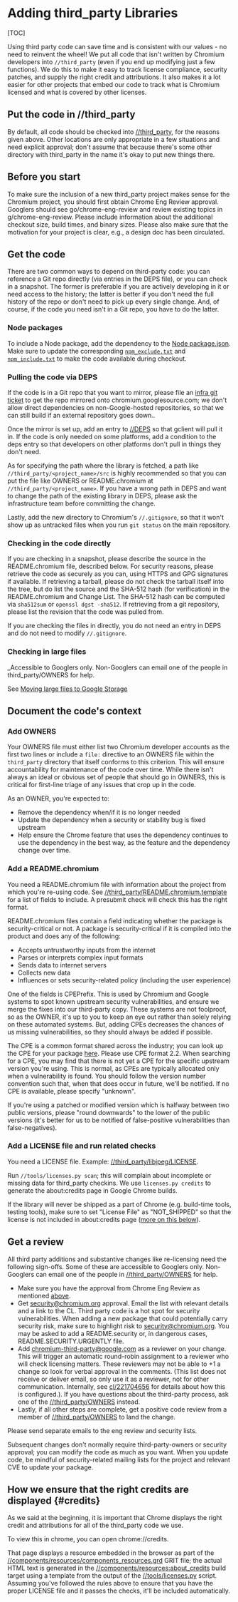 # Adding third_party Libraries

[TOC]

Using third party code can save time and is consistent with our values - no need
to reinvent the wheel! We put all code that isn't written by Chromium developers
into `//third_party` (even if you end up modifying just a few functions). We do
this to make it easy to track license compliance, security patches, and supply
the right credit and attributions. It also makes it a lot easier for other
projects that embed our code to track what is Chromium licensed and what is
covered by other licenses.

## Put the code in //third_party

By default, all code should be checked into [//third_party](../third_party/),
for the reasons given above. Other locations are only appropriate in a few
situations and need explicit approval; don't assume that because there's some
other directory with third_party in the name it's okay to put new things
there.

## Before you start

To make sure the inclusion of a new third_party project makes sense for the
Chromium project, you should first obtain Chrome Eng Review approval.
Googlers should see go/chrome-eng-review and review existing topics in
g/chrome-eng-review. Please include information about the additional checkout
size, build times, and binary sizes. Please also make sure that the motivation
for your project is clear, e.g., a design doc has been circulated.

## Get the code

There are two common ways to depend on third-party code: you can reference a
Git repo directly (via entries in the DEPS file), or you can check in a
snapshot. The former is preferable if you are actively developing in it or need
access to the history; the latter is better if you don't need the full history
of the repo or don't need to pick up every single change. And, of course, if
the code you need isn't in a Git repo, you have to do the latter.

### Node packages

To include a Node package, add the dependency to the
[Node package.json](../third_party/node/package.json). Make sure to update
the corresponding [`npm_exclude.txt`](../third_party/node/npm_exclude.txt)
and [`npm_include.txt`](../third_party/node/npm_include.txt) to make the code
available during checkout.

### Pulling the code via DEPS

If the code is in a Git repo that you want to mirror, please file an [infra git
ticket](https://bugs.chromium.org/p/chromium/issues/entry?template=Infra-Git)
to get the repo mirrored onto chromium.googlesource.com; we don't allow direct
dependencies on non-Google-hosted repositories, so that we can still build
if an external repository goes down..

Once the mirror is set up, add an entry to [//DEPS](../DEPS) so that gclient
will pull it in. If the code is only needed on some platforms, add a condition
to the deps entry so that developers on other platforms don't pull in things
they don't need.

As for specifying the path where the library is fetched, a path like
`//third_party/<project_name>/src` is highly recommended so that you can put
the file like OWNERS or README.chromium at `//third_party/<project_name>`. If
you have a wrong path in DEPS and want to change the path of the existing
library in DEPS, please ask the infrastructure team before committing the
change.

Lastly, add the new directory to Chromium's `//.gitignore`, so that it won't
show up as untracked files when you run `git status` on the main repository.

### Checking in the code directly

If you are checking in a snapshot, please describe the source in the
README.chromium file, described below.  For security reasons, please retrieve
the code as securely as you can, using HTTPS and GPG signatures if available.
If retrieving a tarball, please do not check the tarball itself into the tree,
but do list the source and the SHA-512 hash (for verification) in the
README.chromium and Change List. The SHA-512 hash can be computed via
`sha512sum` or `openssl dgst -sha512`.  If retrieving from a git
repository, please list the revision that the code was pulled from.

If you are checking the files in directly, you do not need an entry in DEPS
and do not need to modify `//.gitignore`.

### Checking in large files

_Accessible to Googlers only. Non-Googlers can email one of the people in
third_party/OWNERS for help.

See [Moving large files to Google Storage](https://goto.google.com/checking-in-large-files)

## Document the code's context

### Add OWNERS

Your OWNERS file must either list two Chromium developer accounts as the first
two lines or include a `file:` directive to an OWNERS file within the
`third_party` directory that itself conforms to this criterion. This will ensure
accountability for maintenance of the code over time. While there isn't always
an ideal or obvious set of people that should go in OWNERS, this is critical for
first-line triage of any issues that crop up in the code.

As an OWNER, you're expected to:

* Remove the dependency when/if it is no longer needed
* Update the dependency when a security or stability bug is fixed upstream
* Help ensure the Chrome feature that uses the dependency continues to use the
  dependency in the best way, as the feature and the dependency change over
  time.

### Add a README.chromium

You need a README.chromium file with information about the project from which
you're re-using code. See
[//third_party/README.chromium.template](../third_party/README.chromium.template)
for a list of fields to include. A presubmit check will check this has the right
format.

README.chromium files contain a field indicating whether the package is
security-critical or not. A package is security-critical if it is compiled
into the product and does any of the following:

* Accepts untrustworthy inputs from the internet
* Parses or interprets complex input formats
* Sends data to internet servers
* Collects new data
* Influences or sets security-related policy (including the user experience)

One of the fields is CPEPrefix. This is used by Chromium and Google systems to
spot known upstream security vulnerabilities, and ensure we merge the fixes
into our third-party copy. These systems are not foolproof, so as the OWNER,
it's up to you to keep an eye out rather than solely relying on these
automated systems. But, adding CPEs decreases the chances of us missing
vulnerabilities, so they should always be added if possible.

The CPE is a common format shared across the industry; you can look up the CPE
for your package [here](https://nvd.nist.gov/products/cpe/search). Please use
CPE format 2.2. When searching for a CPE, you may find that there is not yet
a CPE for the specific upstream version you're using. This is normal, as CPEs
are typically allocated only when a vulnerability is found. You should follow
the version number convention such that, when that does occur in future, we'll
be notified. If no CPE is available, please specify "unknown".

If you're using a patched or modified version which is halfway between two
public versions, please "round downwards" to the lower of the public versions
(it's better for us to be notified of false-positive vulnerabilities than
false-negatives).

### Add a LICENSE file and run related checks

You need a LICENSE file. Example:
[//third_party/libjpeg/LICENSE](../third_party/libjpeg/LICENSE).

Run `//tools/licenses.py scan`; this will complain about incomplete or missing
data for third_party checkins. We use `licenses.py credits` to generate the
about:credits page in Google Chrome builds.

If the library will never be shipped as a part of Chrome (e.g. build-time tools,
testing tools), make sure to set "License File" as "NOT_SHIPPED" so that the
license is not included in about:credits page ([more on this below](#credits)).

## Get a review

All third party additions and substantive changes like re-licensing need the
following sign-offs. Some of these are accessible to Googlers only.
Non-Googlers can email one of the people in
[//third_party/OWNERS](../third_party/OWNERS) for help.

* Make sure you have the approval from Chrome Eng Review as mentioned
  [above](#before-you-start).
* Get security@chromium.org approval. Email the list with relevant details and
  a link to the CL. Third party code is a hot spot for security vulnerabilities.
  When adding a new package that could potentially carry security risk, make
  sure to highlight risk to security@chromium.org. You may be asked to add
  a README.security or, in dangerous cases, README.SECURITY.URGENTLY file.
* Add chromium-third-party@google.com as a reviewer on your change. This
  will trigger an automatic round-robin assignment to a reviewer who will check
  licensing matters. These reviewers may not be able to +1 a change so look for
  verbal approval in the comments. (This list does not receive or deliver
  email, so only use it as a reviewer, not for other communication. Internally,
  see [cl/221704656](https://cl/221704656) for details about how
  this is configured.). If you have questions about the third-party process,
  ask one of the [//third_party/OWNERS](../third_party/OWNERS) instead.
* Lastly, if all other steps are complete, get a positive code review from a
  member of [//third_party/OWNERS](../third_party/OWNERS) to land the change.

Please send separate emails to the eng review and security lists.

Subsequent changes don't normally require third-party-owners or security
approval; you can modify the code as much as you want. When you update code, be
mindful of security-related mailing lists for the project and relevant CVE to
update your package.

## How we ensure that the right credits are displayed {#credits}

As we said at the beginning, it is important that Chrome displays the
right credit and attributions for all of the third_party code we use.

To view this in chrome, you can open chrome://credits.

That page displays a resource embedded in the browser as part of the
[//components/resources/components_resources.grd](../components/resources/components_resource.grd)
GRIT file; the actual HTML text is generated in the
[//components/resources:about_credits](../components/resources/BUILD.gn)
build target using a template from the output of the
[//tools/licenses.py](../tools/licenses.py) script. Assuming you've followed
the rules above to ensure that you have the proper LICENSE file and it passes
the checks, it'll be included automatically.
